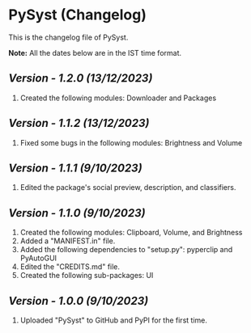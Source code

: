 # PySyst (Changelog)

This is the changelog file of PySyst.

**Note:** All the dates below are in the IST time format.

## <i>Version - 1.2.0 (13/12/2023)</i>

1. Created the following modules: Downloader and Packages

## <i>Version - 1.1.2 (13/12/2023)</i>

1. Fixed some bugs in the following modules: Brightness and Volume

## <i>Version - 1.1.1 (9/10/2023)</i>

1. Edited the package's social preview, description, and classifiers.

## <i>Version - 1.1.0 (9/10/2023)</i>

1. Created the following modules: Clipboard, Volume, and Brightness
2. Added a "MANIFEST.in" file.
3. Added the following dependencies to "setup.py": pyperclip and PyAutoGUI
4. Edited the "CREDITS.md" file.
5. Created the following sub-packages: UI

## <i>Version - 1.0.0 (9/10/2023)</i>

1. Uploaded "PySyst" to GitHub and PyPI for the first time.